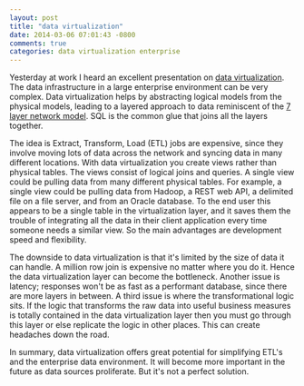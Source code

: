 ```yaml
---
layout: post
title: "data virtualization"
date: 2014-03-06 07:01:43 -0800
comments: true
categories: data virtualization enterprise
---
```


Yesterday at work I heard an excellent presentation on [data virtualization](http://en.wikipedia.org/wiki/Data_virtualization). The data infrastructure in a large enterprise environment can be very complex. Data virtualization helps by abstracting logical models from the physical models, leading to a layered approach to data reminiscent of the [7 layer network model](http://en.wikipedia.org/wiki/OSI_model). SQL is the common glue that joins all the layers together.

The idea is Extract, Transform, Load (ETL) jobs are expensive, since they involve moving lots of data across the network and syncing data in many different locations. With data virtualization you create views rather than physical tables. The views consist of logical joins and queries. A single view could be pulling data from many different physical tables. For example, a single view could be pulling data from Hadoop, a REST web API, a delimited file on a file server, and from an Oracle database. To the end user this appears to be a single table in the virtualization layer, and it saves them the trouble of integrating all the data in their client application every time someone needs a similar view. So the main advantages are development speed and flexibility.

The downside to data virtualization is that it's limited by the size of data it can handle. A million row join is expensive no matter where you do it. Hence the data virtualization layer can become the bottleneck. Another issue is latency; responses won't be as fast as a performant database, since there are more layers in between. A third issue is where the transformational logic sits. If the logic that transforms the raw data into useful business measures is totally contained in the data virtualization layer then you must go through this layer or else replicate the logic in other places. This can create headaches down the road.

In summary, data virtualization offers great potential for simplifying ETL's and the enterprise data environment. It will become more important in the future as data sources proliferate. But it's not a perfect solution.
